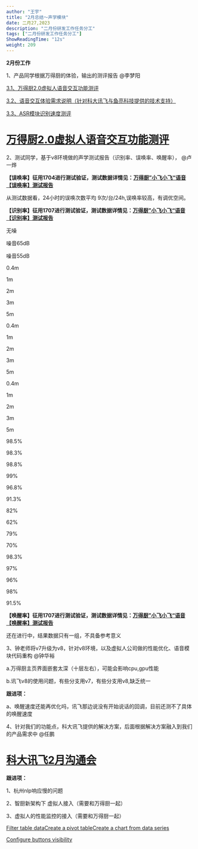 ```yaml
---
author: "王宇"
title: "2月总结～声学模块"
date: 二月27,2023
description: "二月份研发工作任务分工"
tags: ["二月份研发工作任务分工"]
ShowReadingTime: "12s"
weight: 209
---
```

**2月份工作**

1、产品同学根据万得厨的体验，输出的测评报告 @李梦阳

[3.1、万得厨2.0虚拟人语音交互功能测评](/pages/viewpage.action?pageId=95559396)

[3.2、语音交互体验需求说明（针对科大讯飞与鱼亮科技提供的技术支持）](/pages/viewpage.action?pageId=95560754)

[3.3、ASR模块识别速度测评](/pages/viewpage.action?pageId=97878715)

[万得厨2.0虚拟人语音交互功能测评](https://wiki.yingzi.com/pages/viewpage.action?pageId=95559396)
==================================================================================

2、测试同学，基于v8环境做的声学测试报告（识别率、误唤率、唤醒率）， @卢一烨

  
**【误唤率】征用1704进行测试验证，测试数据详情见：[万得厨”小飞小飞“语音【误唤率】测试报告](/pages/viewpage.action?pageId=97880353)**

从测试数据看，24小时的误唤次数平均 9次/台/24h,误唤率较高，有调优空间。

  

**【识别率】征用1707进行测试验证，测试数据详情见：[万得厨”小飞小飞“语音【识别率】测试报告](/pages/viewpage.action?pageId=95561208)**

无噪

噪音65dB

噪音55dB

0.4m

1m

2m

3m

5m

0.4m

1m

2m

3m

5m

0.4m

1m

2m

3m

5m

98.5%

98.3%

98.8%

99%

96.8%

91.3%

82%

62%

79%

70%

98.3%

97%

96%

98%

91.5%

**【唤醒率】征用1707进行测试验证，测试数据详情见：[万得厨”小飞小飞“语音【唤醒率】测试报告](/pages/viewpage.action?pageId=97880437)**

还在进行中，结果数据只有一组，不具备参考意义

  

3、钟老师将v7升级为v8，针对v8环境，以及虚拟人公司做的性能优化、语音模块代码重构 @钟华裕

a.万得厨主页界面嵌套太深（十层左右），可能会影响cpu,gpu性能

b.讯飞v8的使用问题，有些分支用v7，有些分支用v8,缺乏统一

**跟进项：**

a、唤醒速度还能再优化吗，讯飞那边说没有开始说话的回调，目前还测不了具体的唤醒速度

  

4、针对我们的功能点，科大讯飞提供的解决方案，后面根据解决方案融入到我们的产品需求中 @任鹏

[科大讯飞2月沟通会](https://wiki.yingzi.com/pages/viewpage.action?pageId=97878441)
==========================================================================

**跟进项：**

1、杭州nlp响应慢的问题

2、智厨新架构下 虚拟人接入（需要和万得厨一起）

3、虚拟人的性能监控的接入（需要和万得厨一起）

  

  

  

  

  

  

[Filter table data](#)[Create a pivot table](#)[Create a chart from data series](#)

[Configure buttons visibility](/users/tfac-settings.action)